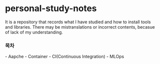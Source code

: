 # personal-study-notes

It is a repository that records what I have studied and how to install tools and libraries. There may be mistranslations or incorrect contents, becasue of lack of my understanding.

<h3> 목차 </h3>
- Aapche        
- Container        
- CI(Continuous Integration)        
- MLOps        
